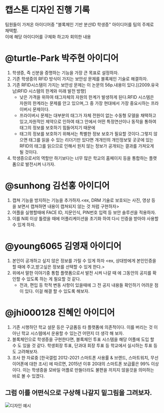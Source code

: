 # 캡스톤 디자인 진행 기록

팀원들이 가져온 아이디어중 "블록체인 기반 분산ID 학생증" 아이디어를 팀의 주제로 채택함.  
이에 해당 아이디어를 구체화 하고자 회의한 내용

@turtle-Park 박주현 아이디어
==============================

  1. 학생증, 즉 신분을 증명하는 기능을 가장 큰 목표로 설정하자.  
  2. 기존 학생증의 RFID 방식이 가지는 보안성 문제를 블록체인 기술로 해결하자.  
  3. 기존 RFID시스템이 가지는 보안성 문제는 이 논문의 56p.내용이 있다.[(2009.유국남)RFID 시스템의 한계와 미래 발전 방향]  
      + 낮은 가격을 위하여 태그자체의 자원의 한계가 발생하게 된다.RFID 시스템은 자원의 한계라는 문제를 안고 있으며,그 중 가장 현대에서 가장 중요시하는 프라이버시 문제이다.  
      + 프라이버시 문제는 대부분의 태그가 자체 전원이 없는 수동형 모델을 채택하고 있고,자원적인 제약으로 인하여 태그 안에서 어떤 특정연산이나 동작을 통하여 태그의 정보를 보호하기 힘들어지기 때문에   
      + 태그의 정보를 보호하기 위해서는 특별한 정보 보호가 필요할 것이다.그렇지 않으면 태그를 읽을 수 있는 리더기만 있다면 개개인의 개인정보및 곳곳에 있는 RFID의 태그를 읽으므로 인해서 원치 않는 정보가 공개되는 결과를 가져오게 될 것이다.  
  4. 학생증으로서의 역할만 하기보다는 너무 많은 학교의 홈페이지 등을 통합하는 플랫폼으로 발전시켜 나가자.  
  

@sunhong 김선홍 아이디어
========================

  1. 캡쳐 기능을 방지하는 기능을 추가하자.<ex, DRM 기술로 보호되는 사진, 영상 등을 보면서 캡쳐하면 내용이 캡쳐되지 않는 것 처럼 구현하자>  
  2. 어플을 실행할때에 FACE ID, 지문인식, PIN번호 입력 등 보안 솔루션을 적용하자.  
  3. 이를 N회 이상 틀렸을 때에 어플리케이션을 초기화 하여 다시 인증을 받아야 사용할 수 있게 하자.  
  
  
@young6065 김영재 아이디어
========================

  1. 본인이 공개하고 싶지 않은 정보를 가릴 수 있게 하자 <ex, 상대방에게 본인인증을 할 때에 주고,받고싶은 정보를 선택할 수 있게 한다.>  
  2. 위에서 말한 이야기중 통합 플랫폼으로서 발전 시켜 나갈 때 에 그동안의 공지를 확인할 수 있도록 하는 게 필요할 것 같다.  
      + 전과, 편입 등 학적 변동 사항이 있을때에 그 전 공지 내용들 확인하기 어려운 점이 있다. 이걸 해결 할 수 있도록 해보자.  
    
    
    
@jhi000128 진혜인 아이디어
========================

  1. 기존 시행하던 학교 설문 등은 구글폼등 타 플랫폼에 의존적이다. 이를 버리는 것 이 아닌 학교 시스템에서 운용할 수 있는건 어떤지 더 생각 해 보자.  
  2. 블록체인으로 학생증을 구현한다면, 블록체인 투표 시스템을 해당 어플에 도입 할 수 도 있을 것 같다. 학생회장 투표, 단과대 회장 투표 등 학교에서 실시하는 투표 등도 고려해보자.  
  3. 조사 한 자료중 [한국갤럽 2012-2021 스마트폰 사용률 & 브랜드, 스마트워치, 무선이어폰에 대한 조사] 에 따르면, 2015년 이후 20대의 스마트폰 보급률은 99% 이상이다. 이는 학생증을 모바일 어플로 만들더라도 불편을 끼치지 않을것을 의미하는 바로 볼 수 있겠다.  


그럼 이를 어떤식으로 구상해 나갈지 밑그림을 그려보자.
----------------------

>>
![디자인 예시](https://user-images.githubusercontent.com/97139377/160725228-23cb01df-23c6-4cfd-a008-83d44bf187a5.png)


